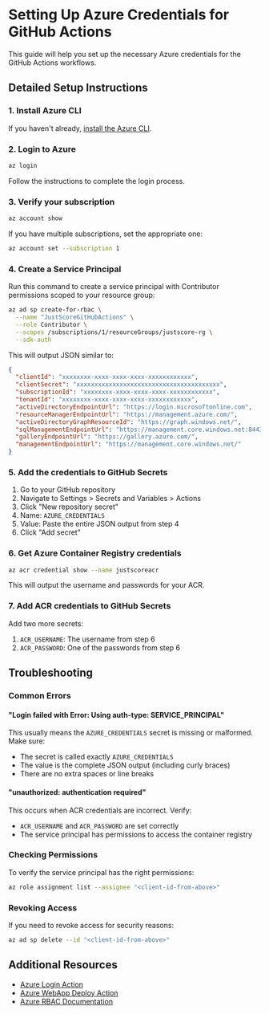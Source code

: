 # Setting Up Azure Credentials for GitHub Actions

This guide will help you set up the necessary Azure credentials for the GitHub Actions workflows.

## Detailed Setup Instructions

### 1. Install Azure CLI

If you haven't already, [install the Azure CLI](https://docs.microsoft.com/en-us/cli/azure/install-azure-cli).

### 2. Login to Azure

```bash
az login
```

Follow the instructions to complete the login process.

### 3. Verify your subscription

```bash
az account show
```

If you have multiple subscriptions, set the appropriate one:

```bash
az account set --subscription 1
```

### 4. Create a Service Principal

Run this command to create a service principal with Contributor permissions scoped to your resource group:

```bash
az ad sp create-for-rbac \
  --name "JustScoreGitHubActions" \
  --role Contributor \
  --scopes /subscriptions/1/resourceGroups/justscore-rg \
  --sdk-auth
```

This will output JSON similar to:

```json
{
  "clientId": "xxxxxxxx-xxxx-xxxx-xxxx-xxxxxxxxxxxx",
  "clientSecret": "xxxxxxxxxxxxxxxxxxxxxxxxxxxxxxxxxxxxxxxx",
  "subscriptionId": "xxxxxxxx-xxxx-xxxx-xxxx-xxxxxxxxxxxx",
  "tenantId": "xxxxxxxx-xxxx-xxxx-xxxx-xxxxxxxxxxxx",
  "activeDirectoryEndpointUrl": "https://login.microsoftonline.com",
  "resourceManagerEndpointUrl": "https://management.azure.com/",
  "activeDirectoryGraphResourceId": "https://graph.windows.net/",
  "sqlManagementEndpointUrl": "https://management.core.windows.net:8443/",
  "galleryEndpointUrl": "https://gallery.azure.com/",
  "managementEndpointUrl": "https://management.core.windows.net/"
}
```

### 5. Add the credentials to GitHub Secrets

1. Go to your GitHub repository
2. Navigate to Settings > Secrets and Variables > Actions
3. Click "New repository secret"
4. Name: `AZURE_CREDENTIALS`
5. Value: Paste the entire JSON output from step 4
6. Click "Add secret"

### 6. Get Azure Container Registry credentials

```bash
az acr credential show --name justscoreacr
```

This will output the username and passwords for your ACR.

### 7. Add ACR credentials to GitHub Secrets

Add two more secrets:

1. `ACR_USERNAME`: The username from step 6
2. `ACR_PASSWORD`: One of the passwords from step 6

## Troubleshooting

### Common Errors

#### "Login failed with Error: Using auth-type: SERVICE_PRINCIPAL"

This usually means the `AZURE_CREDENTIALS` secret is missing or malformed. Make sure:
- The secret is called exactly `AZURE_CREDENTIALS`
- The value is the complete JSON output (including curly braces)
- There are no extra spaces or line breaks

#### "unauthorized: authentication required"

This occurs when ACR credentials are incorrect. Verify:
- `ACR_USERNAME` and `ACR_PASSWORD` are set correctly
- The service principal has permissions to access the container registry

### Checking Permissions

To verify the service principal has the right permissions:

```bash
az role assignment list --assignee "<client-id-from-above>"
```

### Revoking Access

If you need to revoke access for security reasons:

```bash
az ad sp delete --id "<client-id-from-above>"
```

## Additional Resources

- [Azure Login Action](https://github.com/Azure/login)
- [Azure WebApp Deploy Action](https://github.com/Azure/webapps-deploy)
- [Azure RBAC Documentation](https://docs.microsoft.com/en-us/azure/role-based-access-control/overview) 